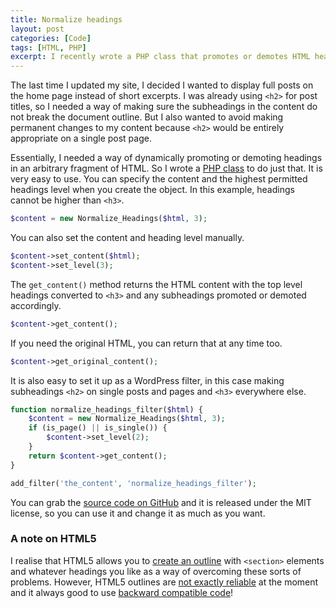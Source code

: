 ```yaml
---
title: Normalize headings
layout: post
categories: [Code]
tags: [HTML, PHP]
excerpt: I recently wrote a PHP class that promotes or demotes HTML headings to allow content to be reused without affecting the overall document outline. This means you can use any heading structure you like in your content and not worry about fitting it into an existing template.
---
```


The last time I updated my site, I decided I wanted to display full posts on the home page instead of short excerpts. I was already using `<h2>` for post titles, so I needed a way of making sure the subheadings in the content do not break the document outline. But I also wanted to avoid making permanent changes to my content because `<h2>` would be entirely appropriate on a single post page.

Essentially, I needed a way of dynamically promoting or demoting headings in an arbitrary fragment of HTML. So I wrote a [PHP class](https://github.com/johnkhughes/normalize-headings) to do just that. It is very easy to use. You can specify the content and the highest permitted headings level when you create the object. In this example, headings cannot be higher than `<h3>`.

~~~~~~~~ php
$content = new Normalize_Headings($html, 3);
~~~~~~~~

You can also set the content and heading level manually.

~~~~~~~~ php
$content->set_content($html);
$content->set_level(3);
~~~~~~~~

The `get_content()` method returns the HTML content with the top level headings converted to `<h3>` and any subheadings promoted or demoted accordingly.

~~~~~~~~ php
$content->get_content();
~~~~~~~~

If you need the original HTML, you can return that at any time too.

~~~~~~~~ php
$content->get_original_content();
~~~~~~~~

It is also easy to set it up as a WordPress filter, in this case making subheadings `<h2>` on single posts and pages and `<h3>` everywhere else.

~~~~~~~~ php
function normalize_headings_filter($html) {
    $content = new Normalize_Headings($html, 3);
    if (is_page() || is_single()) {
        $content->set_level(2);
    }
    return $content->get_content();
}

add_filter('the_content', 'normalize_headings_filter');
~~~~~~~~

You can grab the [source code on GitHub](https://github.com/johnkhughes/normalize-headings) and it is released under the MIT license, so you can use it and change it as much as you want.

### A note on HTML5 ###

I realise that HTML5 allows you to [create an outline](http://html5doctor.com/outlines/) with `<section>` elements and whatever headings you like as a way of overcoming these sorts of problems. However, HTML5 outlines are [not exactly reliable](http://blog.paciellogroup.com/2013/10/html5-document-outline/) at the moment and it always good to use [backward compatible code](http://www.456bereastreet.com/archive/201205/make_sure_your_html5_document_outline_is_backwards_compatible/)!
